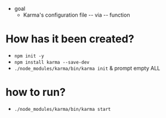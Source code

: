 * goal
  * Karma's configuration file -- via -- function

# How has it been created?
* `npm init -y`
* `npm install karma --save-dev`
* `./node_modules/karma/bin/karma init` & prompt empty ALL

# how to run?
* `./node_modules/karma/bin/karma start`
